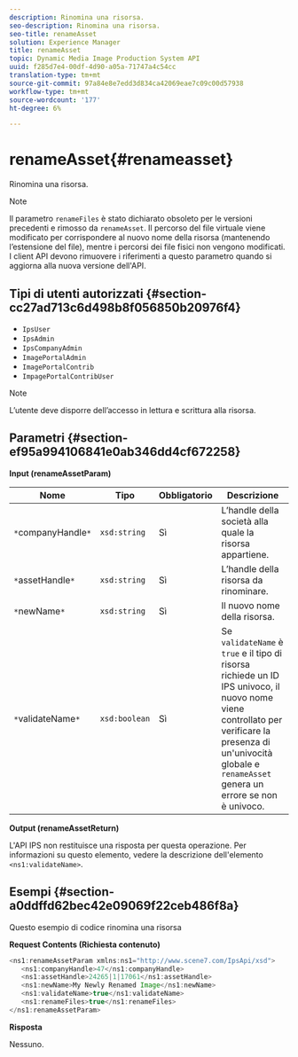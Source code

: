```yaml
---
description: Rinomina una risorsa.
seo-description: Rinomina una risorsa.
seo-title: renameAsset
solution: Experience Manager
title: renameAsset
topic: Dynamic Media Image Production System API
uuid: f285d7e4-00df-4d90-a05a-71747a4c54cc
translation-type: tm+mt
source-git-commit: 97a84e8e7edd3d834ca42069eae7c09c00d57938
workflow-type: tm+mt
source-wordcount: '177'
ht-degree: 6%

---
```



# renameAsset{#renameasset}

Rinomina una risorsa.

>[!NOTE]
>
>Il parametro `renameFiles` è stato dichiarato obsoleto per le versioni precedenti e rimosso da `renameAsset`. Il percorso del file virtuale viene modificato per corrispondere al nuovo nome della risorsa (mantenendo l’estensione del file), mentre i percorsi dei file fisici non vengono modificati. I client API devono rimuovere i riferimenti a questo parametro quando si aggiorna alla nuova versione dell&#39;API.

## Tipi di utenti autorizzati {#section-cc27ad713c6d498b8f056850b20976f4}

* `IpsUser`
* `IpsAdmin`
* `IpsCompanyAdmin`
* `ImagePortalAdmin`
* `ImagePortalContrib`
* `ImpagePortalContribUser`

>[!NOTE]
>
>L’utente deve disporre dell’accesso in lettura e scrittura alla risorsa.

## Parametri {#section-ef95a994106841e0ab346dd4cf672258}

**Input (renameAssetParam)**

| Nome | Tipo | Obbligatorio | Descrizione |
|---|---|---|---|
| `*`companyHandle`*` | `xsd:string` | Sì | L’handle della società alla quale la risorsa appartiene. |
| `*`assetHandle`*` | `xsd:string` | Sì | L’handle della risorsa da rinominare. |
| `*`newName`*` | `xsd:string` | Sì | Il nuovo nome della risorsa. |
| `*`validateName`*` | `xsd:boolean` | Sì | Se `validateName` è `true` e il tipo di risorsa richiede un ID IPS univoco, il nuovo nome viene controllato per verificare la presenza di un&#39;univocità globale e `renameAsset` genera un errore se non è univoco. |

**Output (renameAssetReturn)**

L&#39;API IPS non restituisce una risposta per questa operazione. Per informazioni su questo elemento, vedere la descrizione dell&#39;elemento `<ns1:validateName>`.

## Esempi {#section-a0ddffd62bec42e09069f22ceb486f8a}

Questo esempio di codice rinomina una risorsa

**Request Contents (Richiesta contenuto)**

```java
<ns1:renameAssetParam xmlns:ns1="http://www.scene7.com/IpsApi/xsd">
   <ns1:companyHandle>47</ns1:companyHandle>
   <ns1:assetHandle>24265|1|17061</ns1:assetHandle>
   <ns1:newName>My Newly Renamed Image</ns1:newName>
   <ns1:validateName>true</ns1:validateName>
   <ns1:renameFiles>true</ns1:renameFiles>
</ns1:renameAssetParam>
```

**Risposta**

Nessuno.
